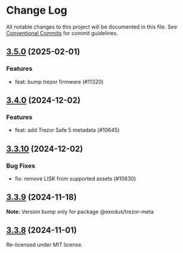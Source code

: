 # Change Log

All notable changes to this project will be documented in this file.
See [Conventional Commits](https://conventionalcommits.org) for commit guidelines.

## [3.5.0](https://github.com/ExodusMovement/hydra/compare/@exodus/trezor-meta@3.4.0...@exodus/trezor-meta@3.5.0) (2025-02-01)

### Features

- feat: bump trezor firmware (#11320)

## [3.4.0](https://github.com/ExodusMovement/hydra/compare/@exodus/trezor-meta@3.3.10...@exodus/trezor-meta@3.4.0) (2024-12-02)

### Features

- feat: add Trezor Safe 5 metadata (#10645)

## [3.3.10](https://github.com/ExodusMovement/hydra/compare/@exodus/trezor-meta@3.3.9...@exodus/trezor-meta@3.3.10) (2024-12-02)

### Bug Fixes

- fix: remove LISK from supported assets (#10630)

## [3.3.9](https://github.com/ExodusMovement/hydra/compare/@exodus/trezor-meta@3.3.8...@exodus/trezor-meta@3.3.9) (2024-11-18)

**Note:** Version bump only for package @exodus/trezor-meta

## [3.3.8](https://github.com/ExodusMovement/hydra/compare/@exodus/trezor-meta@3.3.7...@exodus/trezor-meta@3.3.8) (2024-11-01)

Re-licensed under MIT license.
